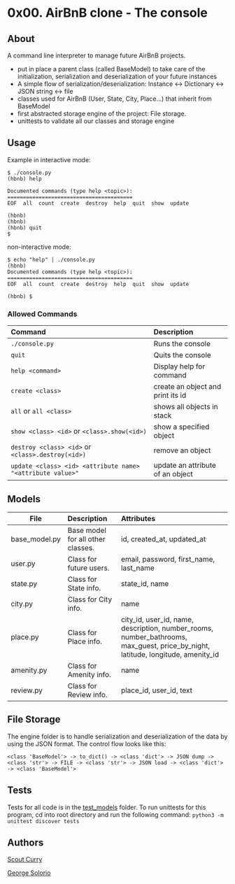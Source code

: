 # 0x00. AirBnB clone - The console

## About
A command line interpreter to manage future AirBnB projects.

 - put in place a parent class (called BaseModel) to take care of the initialization, serialization and deserialization of your future  instances
 - A simple flow of serialization/deserialization: Instance <-> Dictionary <-> JSON string <-> file
 - classes used for AirBnB (User, State, City, Place…) that inherit from BaseModel
 - first abstracted storage engine of the project: File storage.
 - unittests to validate all our classes and storage engine

## Usage

Example in interactive mode:
```
$ ./console.py
(hbnb) help

Documented commands (type help <topic>):
========================================
EOF  all  count  create  destroy  help  quit  show  update

(hbnb) 
(hbnb) 
(hbnb) quit
$
```
non-interactive mode:
```
$ echo "help" | ./console.py
(hbnb)
Documented commands (type help <topic>):
========================================
EOF  all  count  create  destroy  help  quit  show  update

(hbnb) $

```

### Allowed Commands
| Command                                                      | Description                             |
|:------------------------------------------------------------ |:--------------------------------------- |
| `./console.py`                                               | Runs the console                        |
| `quit`                                                       | Quits the console                       |
| `help <command>`                                             | Display help for command                |
| `create <class>`                                             | create an object and print its id       |
| `all` or `all <class>`                                        | shows all objects in stack              |
| `show <class> <id>` or `<class>.show(<id>)`                  | show a specified object                 |
| `destroy <class> <id>` or `<class>.destroy(<id>)`            | remove an object                        |
| `update <class> <id> <attribute name> "<attribute value>"`   | update an attribute of an object        |
      
## Models
| File          | Description                       | Attributes                            |
| ------------- |:--------------------------------- |:------------------------------------- |
| base_model.py | Base model for all other classes. | id, created_at, updated_at            |
| user.py       | Class for future users.           | email, password, first_name, last_name|
| state.py      | Class for State info.             | state_id, name                        |
| city.py       | Class for City info.              | name                                  |
| place.py      | Class for Place info.             | city_id, user_id, name, description, number_rooms, number_bathrooms, max_guest, price_by_night, latitude, longitude, amenity_id |
| amenity.py    | Class for Amenity info.           | name                                  |
| review.py     | Class for Review info.            | place_id, user_id, text               |

## File Storage

The engine folder is to handle serialization and deserialization of the data by using the JSON format. The control flow looks like this:

`<class 'BaseModel'> -> to_dict() -> <class 'dict'> -> JSON dump -> <class 'str'> -> FILE -> <class 'str'> -> JSON load -> <class 'dict'> -> <class 'BaseModel'>`

## Tests

Tests for all code is in the [test_models](https://github.com/scurry222/AirBnB_clone/tree/master/tests/test_models) folder.
To run unittests for this program, cd into root directory and run the following command: `python3 -m unittest discover tests`

## Authors

[Scout Curry](https://github.com/scurry222)

[George Solorio](https://github.com/GeorgeSolorio)
